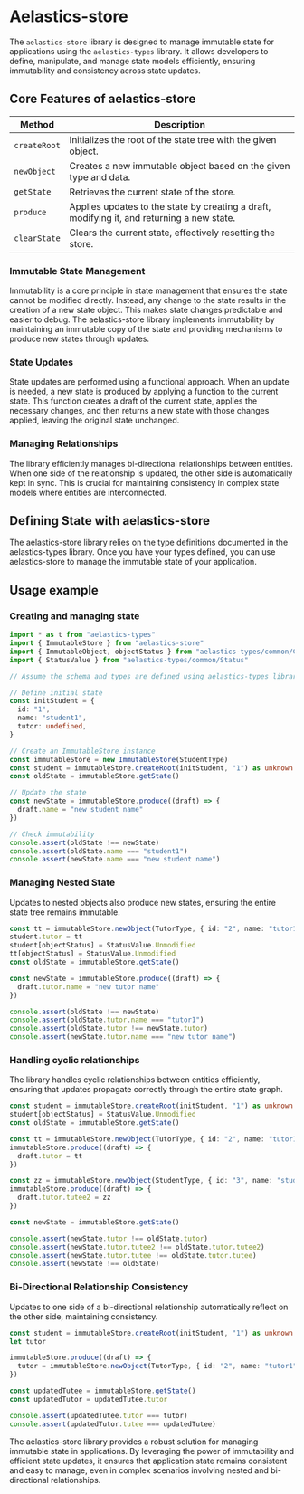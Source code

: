 # Aelastics-store

The `aelastics-store` library is designed to manage immutable state for applications using the `aelastics-types` library. It allows developers to define, manipulate, and manage state models efficiently, ensuring immutability and consistency across state updates.


## Core Features of aelastics-store
| Method          | Description                                                                 |
|-----------------|-----------------------------------------------------------------------------|
| `createRoot`      | Initializes the root of the state tree with the given object.               |
| `newObject`       | Creates a new immutable object based on the given type and data.            |
| `getState`        | Retrieves the current state of the store.                                   |
| `produce`         | Applies updates to the state by creating a draft, modifying it, and returning a new state. |
| `clearState`      | Clears the current state, effectively resetting the store.                  |

### Immutable State Management
Immutability is a core principle in state management that ensures the state cannot be modified directly. Instead, any change to the state results in the creation of a new state object. This makes state changes predictable and easier to debug. The aelastics-store library implements immutability by maintaining an immutable copy of the state and providing mechanisms to produce new states through updates.

### State Updates
State updates are performed using a functional approach. When an update is needed, a new state is produced by applying a function to the current state. This function creates a draft of the current state, applies the necessary changes, and then returns a new state with those changes applied, leaving the original state unchanged.

### Managing Relationships
The library efficiently manages bi-directional relationships between entities. When one side of the relationship is updated, the other side is automatically kept in sync. This is crucial for maintaining consistency in complex state models where entities are interconnected.

## Defining State with aelastics-store
The aelastics-store library relies on the type definitions documented in the aelastics-types library. Once you have your types defined, you can use aelastics-store to manage the immutable state of your application.


## Usage example
### Creating and managing state

```ts
import * as t from "aelastics-types"
import { ImmutableStore } from "aelastics-store"
import { ImmutableObject, objectStatus } from "aelastics-types/common/CommonConstants"
import { StatusValue } from "aelastics-types/common/Status"

// Assume the schema and types are defined using aelastics-types library

// Define initial state
const initStudent = {
  id: "1",
  name: "student1",
  tutor: undefined,
}

// Create an ImmutableStore instance
const immutableStore = new ImmutableStore(StudentType)
const student = immutableStore.createRoot(initStudent, "1") as unknown as ImmutableObject
const oldState = immutableStore.getState()

// Update the state
const newState = immutableStore.produce((draft) => {
  draft.name = "new student name"
})

// Check immutability
console.assert(oldState !== newState)
console.assert(oldState.name === "student1")
console.assert(newState.name === "new student name")
```

### Managing Nested State
Updates to nested objects also produce new states, ensuring the entire state tree remains immutable.
```ts
const tt = immutableStore.newObject(TutorType, { id: "2", name: "tutor1" }, "2")
student.tutor = tt
student[objectStatus] = StatusValue.Unmodified
tt[objectStatus] = StatusValue.Unmodified
const oldState = immutableStore.getState()

const newState = immutableStore.produce((draft) => {
  draft.tutor.name = "new tutor name"
})

console.assert(oldState !== newState)
console.assert(oldState.tutor.name === "tutor1")
console.assert(oldState.tutor !== newState.tutor)
console.assert(newState.tutor.name === "new tutor name")
```

### Handling cyclic relationships
The library handles cyclic relationships between entities efficiently, ensuring that updates propagate correctly through the entire state graph.
```ts
const student = immutableStore.createRoot(initStudent, "1") as unknown as ImmutableObject
student[objectStatus] = StatusValue.Unmodified
const oldState = immutableStore.getState()

const tt = immutableStore.newObject(TutorType, { id: "2", name: "tutor1" }, "2")
immutableStore.produce((draft) => {
  draft.tutor = tt
})

const zz = immutableStore.newObject(StudentType, { id: "3", name: "student2" }, "3")
immutableStore.produce((draft) => {
  draft.tutor.tutee2 = zz
})

const newState = immutableStore.getState()

console.assert(newState.tutor !== oldState.tutor)
console.assert(newState.tutor.tutee2 !== oldState.tutor.tutee2)
console.assert(newState.tutor.tutee !== oldState.tutor.tutee)
console.assert(newState !== oldState)
```

### Bi-Directional Relationship Consistency
Updates to one side of a bi-directional relationship automatically reflect on the other side, maintaining consistency.
```ts
const student = immutableStore.createRoot(initStudent, "1") as unknown as ImmutableObject
let tutor

immutableStore.produce((draft) => {
  tutor = immutableStore.newObject(TutorType, { id: "2", name: "tutor1", tutee: draft })
})

const updatedTutee = immutableStore.getState()
const updatedTutor = updatedTutee.tutor

console.assert(updatedTutee.tutor === tutor)
console.assert(updatedTutor.tutee === updatedTutee)
```

The aelastics-store library provides a robust solution for managing immutable state in applications. By leveraging the power of immutability and efficient state updates, it ensures that application state remains consistent and easy to manage, even in complex scenarios involving nested and bi-directional relationships.